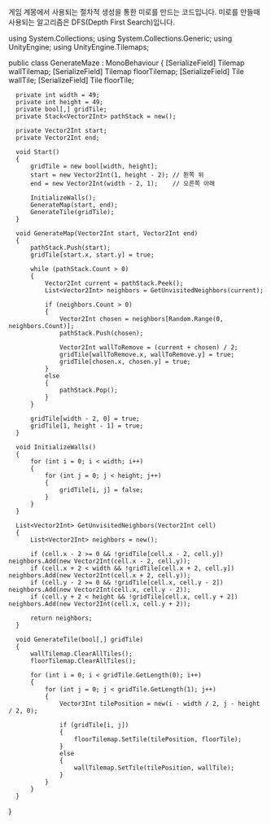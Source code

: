 게임 계몽에서 사용되는 절차적 생성을 통한 미로를 만드는 코드입니다.
미로를 만들때 사용되는 알고리즘은 DFS(Depth First Search)입니다.

  using System.Collections;
  using System.Collections.Generic;
  using UnityEngine;
  using UnityEngine.Tilemaps;
  
  public class GenerateMaze : MonoBehaviour
  {
      [SerializeField] Tilemap wallTilemap;
      [SerializeField] Tilemap floorTilemap;
      [SerializeField] Tile wallTile;
      [SerializeField] Tile floorTile;
  
      private int width = 49;
      private int height = 49;
      private bool[,] gridTile;
      private Stack<Vector2Int> pathStack = new();
  
      private Vector2Int start; 
      private Vector2Int end; 
  
      void Start()
      {
          gridTile = new bool[width, height];
          start = new Vector2Int(1, height - 2); // 왼쪽 위
          end = new Vector2Int(width - 2, 1);    // 오른쪽 아래
  
          InitializeWalls();
          GenerateMap(start, end);
          GenerateTile(gridTile);
      }
  
      void GenerateMap(Vector2Int start, Vector2Int end)
      {
          pathStack.Push(start);
          gridTile[start.x, start.y] = true;
  
          while (pathStack.Count > 0)
          {
              Vector2Int current = pathStack.Peek();
              List<Vector2Int> neighbors = GetUnvisitedNeighbors(current);
  
              if (neighbors.Count > 0)
              {
                  Vector2Int chosen = neighbors[Random.Range(0, neighbors.Count)];
                  pathStack.Push(chosen);
  
                  Vector2Int wallToRemove = (current + chosen) / 2;
                  gridTile[wallToRemove.x, wallToRemove.y] = true;
                  gridTile[chosen.x, chosen.y] = true;
              }
              else
              {
                  pathStack.Pop();
              }
          }
  
          gridTile[width - 2, 0] = true;
          gridTile[1, height - 1] = true;
      }
  
      void InitializeWalls()
      {
          for (int i = 0; i < width; i++)
          {
              for (int j = 0; j < height; j++)
              {
                  gridTile[i, j] = false;
              }
          }
      }
  
      List<Vector2Int> GetUnvisitedNeighbors(Vector2Int cell)
      {
          List<Vector2Int> neighbors = new();
  
          if (cell.x - 2 >= 0 && !gridTile[cell.x - 2, cell.y]) neighbors.Add(new Vector2Int(cell.x - 2, cell.y));
          if (cell.x + 2 < width && !gridTile[cell.x + 2, cell.y]) neighbors.Add(new Vector2Int(cell.x + 2, cell.y));
          if (cell.y - 2 >= 0 && !gridTile[cell.x, cell.y - 2]) neighbors.Add(new Vector2Int(cell.x, cell.y - 2));
          if (cell.y + 2 < height && !gridTile[cell.x, cell.y + 2]) neighbors.Add(new Vector2Int(cell.x, cell.y + 2));
  
          return neighbors;
      }
  
      void GenerateTile(bool[,] gridTile)
      {
          wallTilemap.ClearAllTiles();
          floorTilemap.ClearAllTiles();
  
          for (int i = 0; i < gridTile.GetLength(0); i++)
          {
              for (int j = 0; j < gridTile.GetLength(1); j++)
              {
                  Vector3Int tilePosition = new(i - width / 2, j - height / 2, 0);
  
                  if (gridTile[i, j])
                  {
                      floorTilemap.SetTile(tilePosition, floorTile);
                  }
                  else
                  {
                      wallTilemap.SetTile(tilePosition, wallTile);
                  }
              }
          }
      }
  }
